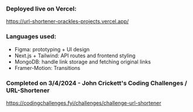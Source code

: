 

### Deployed live on Vercel:

https://url-shortener-orackles-projects.vercel.app/


### Languages used:

- Figma: prototyping + UI design
- Next.js + Tailwind: API routes and frontend styling
- MongoDB: handle link storage and fetching original links
- Framer-Motion: Transitions

### Completed on 3/4/2024 - John Crickett's Coding Challenges / URL-Shortener

https://codingchallenges.fyi/challenges/challenge-url-shortener 


